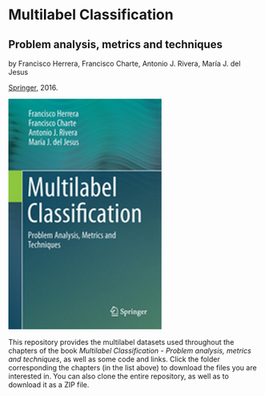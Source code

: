 # Multilabel Classification
## Problem analysis, metrics and techniques

by Francisco Herrera, Francisco Charte, Antonio J. Rivera, María J. del Jesus

[Springer](http://www.springer.com/gp/book/9783319411101), 2016.

![Book Cover](Resources/BookCover.png)

This repository provides the multilabel datasets used throughout the chapters of the book *Multilabel Classification - Problem analysis, metrics and techniques*, as well as some code and links. Click the folder corresponding the chapters (in the list above) to download the files you are interested in. You can also clone the entire repository, as well as to download it as a ZIP file.